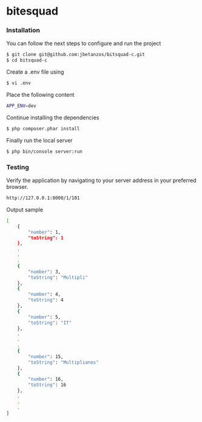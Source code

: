 # bitesquad

### Installation

You can follow the next steps to configure and run the project

```sh
$ git clone git@github.com:jbetanzos/bitsquad-c.git
$ cd bitsquad-c
```

Create a .env file using 

```sh
$ vi .env
```

Place the following content
```sh
APP_ENV=dev
```

Continue installing the dependencies
```sh
$ php composer.phar install
```

Finally run the local server
```sh
$ php bin/console server:run
```
### Testing

Verify the application by navigating to your server address in your preferred browser.

```sh
http://127.0.0.1:8000/1/101
```

Output sample
```sh
[
    {
        "number": 1,
        "toString": 1
    },
    .
    .
    .
    {
        "number": 3,
        "toString": "Multipli"
    },
    {
        "number": 4,
        "toString": 4
    },
    {
        "number": 5,
        "toString": "IT"
    },
    .
    .
    .
    {
        "number": 15,
        "toString": "Multiplianos"
    },
    {
        "number": 16,
        "toString": 16
    },
    .
    .
    .
]
```
